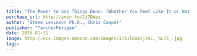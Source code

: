 ```yaml
---
title: "The Power to Get Things Done: (Whether You Feel Like It or Not)"
purchase_url: http://amzn.to/2j7DAez
author: "Steve Levinson Ph.D., Chris Cooper"
publisher: "TarcherPerigee"
date: 2016-01-31
image: http://ecx.images-amazon.com/images/I/51lB8mijrRL._SL75_.jpg
tags:
---
```


